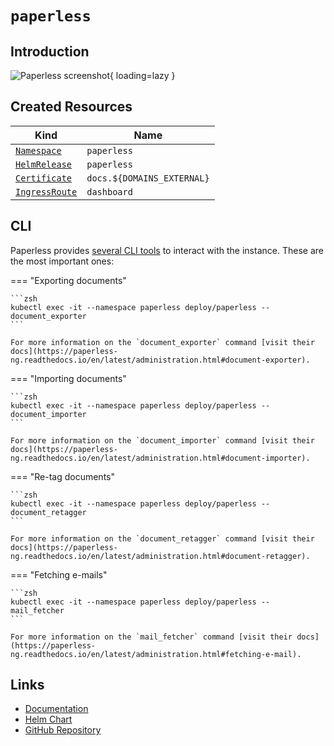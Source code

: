# `paperless`

## Introduction

![Paperless screenshot](https://k8s.pascaliske.dev/assets/paperless.png){ loading=lazy }

## Created Resources

| Kind                                | Name                       |
| ----------------------------------- | -------------------------- |
| [`Namespace`][ref-namespace]        | `paperless`                |
| [`HelmRelease`][ref-helm-release]   | `paperless`                |
| [`Certificate`][ref-certificate]    | `docs.${DOMAINS_EXTERNAL}` |
| [`IngressRoute`][ref-ingress-route] | `dashboard`                |

[ref-namespace]: https://kubernetes.io/docs/reference/kubernetes-api/cluster-resources/namespace-v1/
[ref-helm-release]: https://fluxcd.io/docs/components/helm/helmreleases/
[ref-certificate]: https://cert-manager.io/docs/reference/api-docs/#cert-manager.io/v1.Certificate
[ref-ingress-route]: https://doc.traefik.io/traefik/routing/providers/kubernetes-crd/#kind-ingressroute

## CLI

Paperless provides [several CLI tools](https://paperless-ng.readthedocs.io/en/latest/administration.html#management-utilities) to interact with the instance. These are the most important ones:

=== "Exporting documents"

    ```zsh
    kubectl exec -it --namespace paperless deploy/paperless -- document_exporter
    ```

    For more information on the `document_exporter` command [visit their docs](https://paperless-ng.readthedocs.io/en/latest/administration.html#document-exporter).

=== "Importing documents"

    ```zsh
    kubectl exec -it --namespace paperless deploy/paperless -- document_importer
    ```

    For more information on the `document_importer` command [visit their docs](https://paperless-ng.readthedocs.io/en/latest/administration.html#document-importer).

=== "Re-tag documents"

    ```zsh
    kubectl exec -it --namespace paperless deploy/paperless -- document_retagger
    ```

    For more information on the `document_retagger` command [visit their docs](https://paperless-ng.readthedocs.io/en/latest/administration.html#document-retagger).

=== "Fetching e-mails"

    ```zsh
    kubectl exec -it --namespace paperless deploy/paperless -- mail_fetcher
    ```

    For more information on the `mail_fetcher` command [visit their docs](https://paperless-ng.readthedocs.io/en/latest/administration.html#fetching-e-mail).

## Links

- [Documentation](https://paperless-ngx.readthedocs.io)
- [Helm Chart](https://charts.pascaliske.dev/charts/paperless/)
- [GitHub Repository](https://github.com/paperless-ngx/paperless-ngx)
